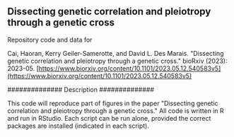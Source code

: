 ## Dissecting genetic correlation and pleiotropy through a genetic cross ##

Repository code and data for 

Cai, Haoran, Kerry Geiler-Samerotte, and David L. Des Marais. "Dissecting genetic correlation and pleiotropy through a genetic cross." bioRxiv (2023): 2023-05.
[https://www.biorxiv.org/content/10.1101/2023.05.12.540583v5](https://www.biorxiv.org/content/10.1101/2023.05.12.540583v5)


##############
 Description 
##############

This code will reproduce part of figures in the paper "Dissecting genetic correlation and pleiotropy through a genetic cross." All code is written in R and run in RStudio. Each script can be run alone, provided the correct packages are installed (indicated in each script).  

